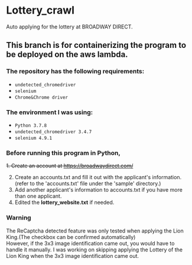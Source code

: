 # Lottery_crawl
Auto applying for the lottery at BROADWAY DIRECT.

## This branch is for containerizing the program to be deployed on the aws lambda.

### The repository has the following requirements:

 - `undetected_chromedriver`
 - `selenium`
 - `Chrome&Chrome driver`

### The environment I was using:

- `Python 3.7.8`
- `undetected_chromedriver 3.4.7`
- `selenium 4.9.1`


### Before running this program in Python, 
~~1. Create an account at https://broadwaydirect.com/~~

2. Create an accounts.txt and fill it out with the applicant's information. (refer to the 'accounts.txt' file under the 'sample' directory.)
3. Add another applicant's information to accounts.txt if you have more than one applicant.
4. Edited the **lottery_website.txt** if needed.



### Warning
The ReCaptcha detected feature was only tested when applying the Lion King.(The checkbox can be confirmed automatically)\
However, if the 3x3  image identification came out, you would have to handle it manually.
I was working on skipping applying the Lottery of the Lion King when the 3x3  image identification came out.


